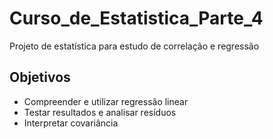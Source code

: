 # Curso_de_Estatistica_Parte_4
Projeto de estatística para estudo de correlação e regressão

## Objetivos
- Compreender e utilizar regressão linear
- Testar resultados e analisar resíduos
- Interpretar covariância
